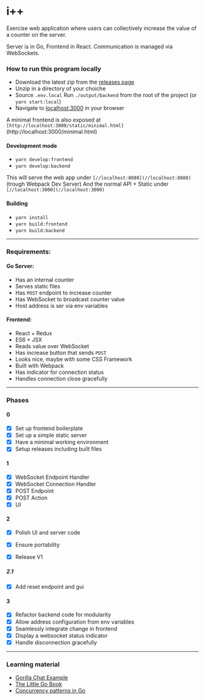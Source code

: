 # i++ 

Exercise web application where users can collectively increase the value of a counter on the server.


Server is in Go, Frontend in React.
Communication is managed via WebSockets.


### How to run this program locally

- Download the latest zip from the [releases page](https://github.com/ghzmdr/TTI/releases)  
- Unzip in a directory of your choiche
- Source `.env.local` Run `./output/backend` from the root of the project (or `yarn start:local`)
- Navigate to [localhost:3000](http://localhost:3000) in your browser


A minimal frontend is also exposed at `[http://localhost:3000/static/minimal.html]`(http://localhost:3000/minimal.html)

#### Development mode 
- `yarn develop:frontend`
- `yarn develop:backend`

This will serve the web app under `[//localhost:8080](//localhost:8080)` (trough Webpack Dev Server)
And the normal API + Static under `[//localhost:3000](//localhost:3000)` 

#### Building 
- `yarn install`
- `yarn build:frontend`
- `yarn build:backend`


___

### Requirements:

#### Go Server:

- Has an internal counter
- Serves static files
- Has `POST` endpoint to increase counter
- Has WebSocket to broadcast counter value
- Host address is ser via env variables

#### Frontend:

- React + Redux
- ES6 + JSX
- Reads value over WebSocket
- Has increase button that sends `POST`
- Looks nice, maybe with some CSS Framework
- Built with Webpack
- Has indicator for connection status
- Handles connection close gracefully 

___

### Phases

#### 0
- [x] Set up frontend boilerplate
- [x] Set up a simple static server
- [x] Have a minimal working environment
- [x] Setup releases including built files

#### 1
- [x] WebSocket Endpoint Handler
- [x] WebSocket Connection Handler
- [x] POST Endpoint
- [x] POST Action
- [x] UI

#### 2
- [x] Polish UI and server code
- [x] Ensure portability
- [x] Release V1


##### 2.1
- [x] Add reset endpoint and gui


#### 3
- [x] Refactor backend code for modularity
- [x] Allow address configuration from env variables
- [x] Seamlessly integrate change in frontend
- [X] Display a websocket status indicator
- [X] Handle disconnection gracefully

___

### Learning material

- [Gorilla Chat Example](https://github.com/gorilla/websocket/tree/master/examples/chat)
- [The Little Go Book](http://openmymind.net/The-Little-Go-Book/)
- [Concurrency patterns in Go](https://www.youtube.com/watch?v=YEKjSzIwAdA)
